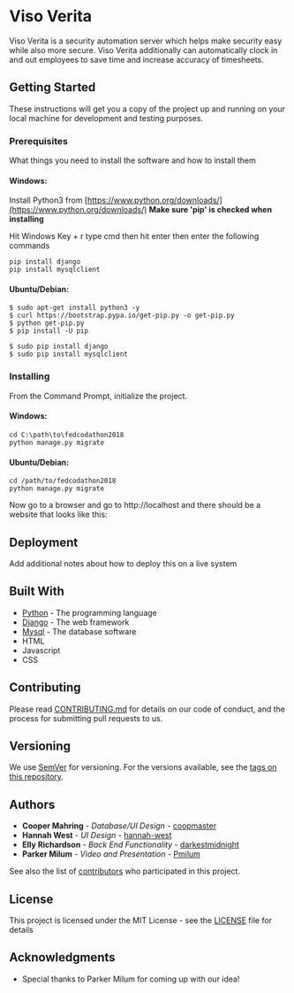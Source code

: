 # Viso Verita

Viso Verita is a security automation server which helps make security easy while also more secure. Viso Verita additionally can automatically clock in and out employees to save time and increase accuracy of timesheets.

## Getting Started

These instructions will get you a copy of the project up and running on your local machine for development and testing purposes.

### Prerequisites

What things you need to install the software and how to install them

#### Windows:
Install Python3 from [https://www.python.org/downloads/](https://www.python.org/downloads/)
**Make sure 'pip' is checked when installing**

Hit Windows Key + r
type cmd then hit enter
then enter the following commands
```
pip install django
pip install mysqlclient
```

#### Ubuntu/Debian:
```
$ sudo apt-get install python3 -y
$ curl https://bootstrap.pypa.io/get-pip.py -o get-pip.py
$ python get-pip.py
$ pip install -U pip

$ sudo pip install django
$ sudo pip install mysqlclient
```

### Installing

From the Command Prompt, initialize the project.

#### Windows:

```
cd C:\path\to\fedcodathon2018
python manage.py migrate
```

#### Ubuntu/Debian:

```
cd /path/to/fedcodathon2018
python manage.py migrate
```

Now go to a browser and go to http://localhost and there should be a website that looks like this:

## Deployment

Add additional notes about how to deploy this on a live system

## Built With

* [Python](https://www.python.org/) - The programming language
* [Django](https://www.djangoproject.com/) - The web framework
* [Mysql](https://www.mysql.com/) - The database software
* HTML
* Javascript
* CSS

## Contributing

Please read [CONTRIBUTING.md](https://gist.github.com/PurpleBooth/b24679402957c63ec426) for details on our code of conduct, and the process for submitting pull requests to us.

## Versioning

We use [SemVer](http://semver.org/) for versioning. For the versions available, see the [tags on this repository](https://github.com/your/project/tags). 

## Authors

* **Cooper Mahring** - *Database/UI Design* - [coopmaster](https://github.com/coopmaster)
* **Hannah West** - *UI Design* - [hannah-west](https://github.com/hannah-west)
* **Elly Richardson** - *Back End Functionality* - [darkestmidnight](https://github.com/darkestmidnight)
* **Parker Milum** - *Video and Presentation* - [Pmilum](https://github.com/Pmilum)

See also the list of [contributors](https://github.com/your/project/contributors) who participated in this project.

## License

This project is licensed under the MIT License - see the [LICENSE](LICENSE) file for details

## Acknowledgments

* Special thanks to Parker Milum for coming up with our idea!
